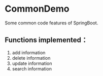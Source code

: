 # CommonDemo
Some common code features of SpringBoot.

## Functions implemented：
1. add information
2. delete information
3. update information
4. search information
